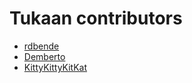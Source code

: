 # Tukaan contributors

* [rdbende](https://github.com/rdbende)
* [Demberto](https://github.com/demberto)
* [KittyKittyKitKat](https://github.com/KittyKittyKitKat)

